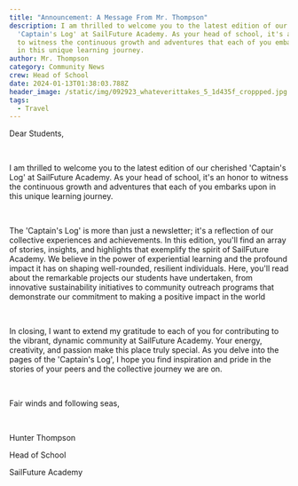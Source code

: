```yaml
---
title: "Announcement: A Message From Mr. Thompson"
description: I am thrilled to welcome you to the latest edition of our cherished
  'Captain's Log' at SailFuture Academy. As your head of school, it's an honor
  to witness the continuous growth and adventures that each of you embarks upon
  in this unique learning journey.
author: Mr. Thompson
category: Community News
crew: Head of School
date: 2024-01-13T01:38:03.788Z
header_image: /static/img/092923_whateverittakes_5_1d435f_croppped.jpg
tags:
  - Travel
---
```

Dear Students,

<br>

I am thrilled to welcome you to the latest edition of our cherished 'Captain's Log' at SailFuture Academy. As your head of school, it's an honor to witness the continuous growth and adventures that each of you embarks upon in this unique learning journey.

<br>

The 'Captain's Log' is more than just a newsletter; it's a reflection of our collective experiences and achievements. In this edition, you'll find an array of stories, insights, and highlights that exemplify the spirit of SailFuture Academy. We believe in the power of experiential learning and the profound impact it has on shaping well-rounded, resilient individuals. Here, you'll read about the remarkable projects our students have undertaken, from innovative sustainability initiatives to community outreach programs that demonstrate our commitment to making a positive impact in the world

<br>

In closing, I want to extend my gratitude to each of you for contributing to the vibrant, dynamic community at SailFuture Academy. Your energy, creativity, and passion make this place truly special. As you delve into the pages of the 'Captain's Log', I hope you find inspiration and pride in the stories of your peers and the collective journey we are on.

<br>

Fair winds and following seas,

<br>

Hunter Thompson 

Head of School 

SailFuture Academy